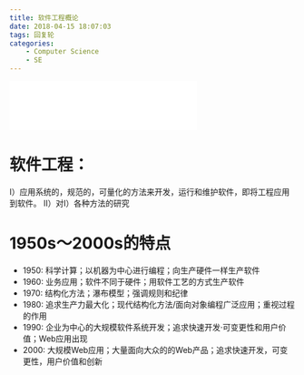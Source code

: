 ```yaml
---
title: 软件工程概论
date: 2018-04-15 18:07:03
tags: 回复轮
categories: 
	- Computer Science
	- SE
---
```

<iframe frameborder="no" border="0" marginwidth="0" marginheight="0" width=330 height=86 align=middle src="//music.163.com/outchain/player?type=2&id=529814551&auto=1&height=66"></iframe>



# 软件工程：
I）应用系统的，规范的，可量化的方法来开发，运行和维护软件，即将工程应用到软件。	II）对I）各种方法的研究


# 1950s～2000s的特点
- 1950: 科学计算；以机器为中心进行编程；向生产硬件一样生产软件
- 1960: 业务应用；软件不同于硬件；用软件工艺的方式生产软件
- 1970: 结构化方法；瀑布模型；强调规则和纪律
- 1980:	追求生产力最大化；现代结构化方法/面向对象编程广泛应用；重视过程的作用
- 1990: 企业为中心的大规模软件系统开发；追求快速开发·可变更性和用户价值；Web应用出现
- 2000: 大规模Web应用；大量面向大众的的Web产品；追求快速开发，可变更性，用户价值和创新